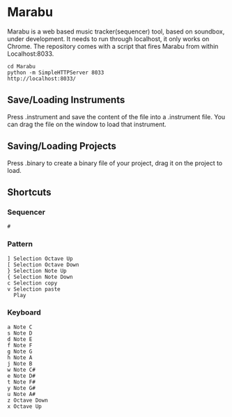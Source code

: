 # Marabu

Marabu is a web based music tracker(sequencer) tool, based on soundbox, under development. It needs to run through localhost, it only works on Chrome. The repository comes with a script that fires Marabu from within Localhost:8033.

```
cd Marabu
python -m SimpleHTTPServer 8033
http://localhost:8033/
```

## Save/Loading Instruments
Press .instrument and save the content of the file into a .instrument file. You can drag the file on the window to load that instrument.

## Saving/Loading Projects
Press .binary to create a binary file of your project, drag it on the project to load.

## Shortcuts
### Sequencer
```
#
```

### Pattern
```
] Selection Octave Up
[ Selection Octave Down
} Selection Note Up
{ Selection Note Down
c Selection copy
v Selection paste
  Play
```

### Keyboard
```
a Note C
s Note D
d Note E
f Note F
g Note G
h Note A
j Note B
w Note C#
e Note D#
t Note F#
y Note G#
u Note A#
z Octave Down
x Octave Up
```